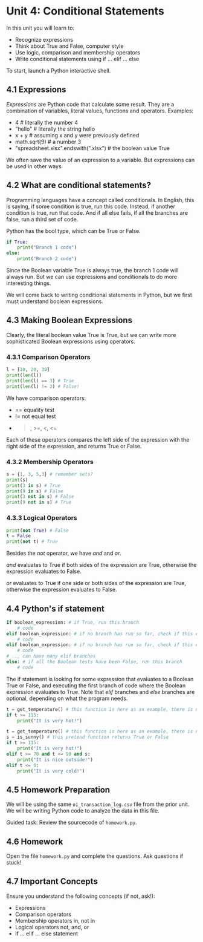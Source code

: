 # Unit 4: Conditional Statements

In this unit you will learn to:
- Recognize expressions
- Think about True and False, computer style
- Use logic, comparison and membership operators
- Write conditional statements using if ... elif ... else

To start, launch a Python interactive shell.

## 4.1 Expressions

*Expressions* are Python code that calculate some result. They are a combination of variables, literal values, functions and operators. Examples:

- 4 # literally the number 4
- "hello" # literally the string hello
- x + y # assuming x and y were previously defined
- math.sqrt(9) # a number 3
- "spreadsheet.xlsx".endswith(".xlsx") # the boolean value True

We often save the value of an expression to a variable. But expressions can be used in other ways.

## 4.2 What are conditional statements?

Programming languages have a concept called conditionals. In English, this is saying, if some condition is true, run this code. Instead, if another condition is true, run that code. And if all else fails, if all the branches are false, run a third set of code.

Python has the bool type, which can be True or False.

```python
if True:
    print("Branch 1 code")
else:
    print("Branch 2 code")
```

Since the Boolean variable True is always true, the branch 1 code will always run. But we can use expressions and conditionals to do more interesting things.

We will come back to writing conditional statements in Python, but we first must understand boolean expressions.

## 4.3 Making Boolean Expressions

Clearly, the literal boolean value True is True, but we can write more sophisticated Boolean expressions using operators.

### 4.3.1 Comparison Operators

```python
l = [10, 20, 30]
print(len(l))
print(len(l) == 3) # True
print(len(l) != 3) # False!
```

We have comparison operators:
- == equality test
- != not equal test
- >, >=, <, <=

Each of these operators compares the left side of the expression with the right side of the expression, and returns True or False.

### 4.3.2 Membership Operators

```python
s = {1, 3, 5,3} # remember sets?
print(s)
print(3 in s) # True
print(9 in s) # False
print(3 not in s) # False
print(9 not in s) # True
```

### 4.3.3 Logical Operators

```python
print(not True) # False
t = False
print(not t) # True
```

Besides the *not* operator, we have *and* and *or*.

*and* evaluates to True if both sides of the expression are True, otherwise the expression evaluates to False.

*or* evaluates to True if one side or both sides of the expression are True, otherwise the expression evaluates to False.

## 4.4 Python's if statement

```python
if boolean_expression: # if True, run this branch
    # code
elif boolean_expression: # if no branch has run so far, check if this expression is True
    # code
elif boolean_expression: # if no branch has run so far, check if this expression is True
    # code
# ... can have many elif branches
else: # if all the Boolean tests have been False, run this branch
    # code
```

The if statement is looking for some expression that evaluates to a Boolean True or False, and executing the first branch of code where the Boolean expression evaluates to True. Note that *elif* branches and *else* branches are optional, depending on what the program needs.

```python
t = get_temperature() # this function is here as an example, there is no get_temperature() function
if t >= 115:
    print("It is very hot!")
```

```python
t = get_temperature() # this function is here as an example, there is no get_temperature() function
s = is_sunny() # this pretend function returns True or False
if t >= 115:
    print("It is very hot!")
elif t >= 70 and t <= 90 and s:
    print("It is nice outside!")
elif t <= 0:
    print("It is very cold!")
```

## 4.5 Homework Preparation

We will be using the same `o1_transaction_log.csv` file from the prior unit. We will be writing Python code to analyze the data in this file.

Guided task: Review the sourcecode of `homework.py`.

## 4.6 Homework

Open the file `homework.py` and complete the questions. Ask questions if stuck!

## 4.7 Important Concepts

Ensure you understand the following concepts (if not, ask!):

- Expressions
- Comparison operators
- Membership operators in, not in
- Logical operators not, and, or
- if ... elif ... else statement
